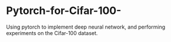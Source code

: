 # Pytorch-for-Cifar-100-
Using pytorch to implement deep neural network, and performing experiments on the Cifar-100 dataset.
